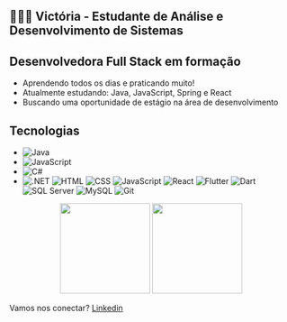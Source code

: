 ## 👩🏻‍💻 Victória - Estudante de Análise e Desenvolvimento de Sistemas
## Desenvolvedora Full Stack em formação

- Aprendendo todos os dias e praticando muito!
- Atualmente estudando: Java, JavaScript, Spring e React
- Buscando uma oportunidade de estágio na área de desenvolvimento

## Tecnologias

- ![Java](https://img.shields.io/badge/Java-ED8B00?style=for-the-badge&logo=java&logoColor=white)
- ![JavaScript](https://img.shields.io/badge/JavaScript-F7DF1E?style=for-the-badge&logo=javascript&logoColor=black)
- ![C#](https://img.shields.io/badge/C%23-239120?style=for-the-badge&logo=c-sharp&logoColor=white)
- ![.NET](https://img.shields.io/badge/.NET-512BD4?style=for-the-badge&logo=dotnet&logoColor=white)
![HTML](https://img.shields.io/badge/HTML5-E34F26?style=for-the-badge&logo=html5&logoColor=white)
![CSS](https://img.shields.io/badge/CSS3-1572B6?style=for-the-badge&logo=css3&logoColor=white)
![JavaScript](https://img.shields.io/badge/JavaScript-F7DF1E?style=for-the-badge&logo=javascript&logoColor=black)
![React](https://img.shields.io/badge/React-20232A?style=for-the-badge&logo=react&logoColor=61DAFB)
![Flutter](https://img.shields.io/badge/Flutter-02569B?style=for-the-badge&logo=flutter&logoColor=white)
![Dart](https://img.shields.io/badge/Dart-0175C2?style=for-the-badge&logo=dart&logoColor=white)
![SQL Server](https://img.shields.io/badge/SQL%20Server-CC2927?style=for-the-badge&logo=microsoftsqlserver&logoColor=white)
![MySQL](https://img.shields.io/badge/MySQL-00758F?style=for-the-badge&logo=mysql&logoColor=white)
![Git](https://img.shields.io/badge/Git-F05032?style=for-the-badge&logo=git&logoColor=white)

<div align="center">
  <img height="160em" src="https://github-readme-stats.vercel.app/api?username=ViictoriaDev&show_icons=true&theme=prussian" />
  <img height="160em" src="https://github-readme-stats.vercel.app/api/top-langs/?username=ViictoriaDev&layout=compact&theme=prussian" />
</div>

Vamos nos conectar?
[Linkedin]([in/victória-n-74a6a1211](https://www.linkedin.com/in/vict%C3%B3ria-n-74a6a1211/))

